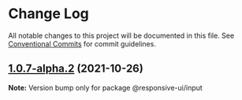 # Change Log

All notable changes to this project will be documented in this file.
See [Conventional Commits](https://conventionalcommits.org) for commit guidelines.

## [1.0.7-alpha.2](https://github.com/wetix/responsive-ui/compare/v1.0.7-alpha.1...v1.0.7-alpha.2) (2021-10-26)

**Note:** Version bump only for package @responsive-ui/input
